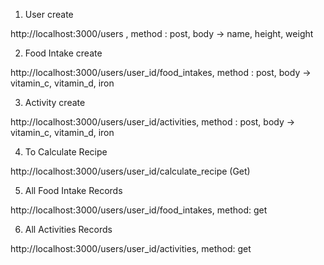 
1) User create

http://localhost:3000/users , method : post, body -> name, height, weight

2) Food Intake create

http://localhost:3000/users/user_id/food_intakes, method : post, body -> vitamin_c, vitamin_d, iron

3) Activity create

http://localhost:3000/users/user_id/activities, method : post, body -> vitamin_c, vitamin_d, iron

4) To Calculate Recipe

http://localhost:3000/users/user_id/calculate_recipe (Get)

5) All Food Intake Records

http://localhost:3000/users/user_id/food_intakes, method: get

6) All Activities Records

http://localhost:3000/users/user_id/activities, method: get
